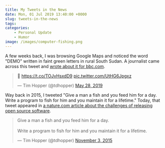 ```yaml
---
title: My Tweets in the News
date: Mon, 01 Jul 2019 13:40:00 +0000
slug: tweets-in-the-news
tags:
categories:
    - Personal Update
    - Humor
image: /images/computer-fishing.png
---
```

A few weeks back, I was browsing Google Maps and noticed the word "DEMO"
written in faint green letters in rural South Sudan. A journalist came across
this tweet and [wrote about it for
bbc.com](https://www.bbc.com/news/technology-48444703).

<blockquote class="twitter-tweet"><p lang="qme" dir="ltr">🤔 <a href="https://t.co/TOJvHsxdD9">https://t.co/TOJvHsxdD9</a> <a href="https://t.co/UtHG6Jpgxz">pic.twitter.com/UtHG6Jpgxz</a></p>&mdash; Tim Hopper (@tdhopper) <a href="https://twitter.com/tdhopper/status/1133413170909982720?ref_src=twsrc%5Etfw">May 28, 2019</a></blockquote> <script async src="https://platform.twitter.com/widgets.js" charset="utf-8"></script>

Way back in 2015, I tweeted "Give a man a fish and you feed him for a day.
Write a program to fish for him and you maintain it for a lifetime." Today,
that tweet appeared in [a nature.com article about the challenges of releasing
open source software](https://www.nature.com/articles/d41586-019-02046-0).

<blockquote class="twitter-tweet"><p lang="en" dir="ltr">Give a man a fish and you feed him for a day.<br><br>Write a program to fish for him and you maintain it for a lifetime.</p>&mdash; Tim Hopper (@tdhopper) <a href="https://twitter.com/tdhopper/status/661551195291574272?ref_src=twsrc%5Etfw">November 3, 2015</a></blockquote> <script async src="https://platform.twitter.com/widgets.js" charset="utf-8"></script>
